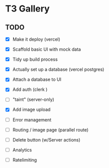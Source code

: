 # T3 Gallery

## TODO

- [x] Make it deploy (vercel)
- [x] Scaffold basic UI with mock data
- [x] Tidy up build process
- [x] Actually set up a database (vercel postgres)
- [x] Attach a database to UI
- [x] Add auth (clerk )
- [ ] "taint" (server-only)
- [x] Add image upload
- [ ] Error management
- [ ] Routing / image page (parallel route)
- [ ] Delete button (w/Server actions)
- [ ] Analytics
- [ ] Ratelimiting

